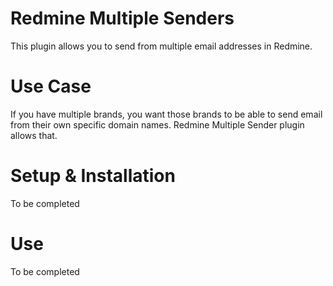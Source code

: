 # Redmine Multiple Senders
This plugin allows you to send from multiple email addresses in Redmine.
# Use Case
If you have multiple brands, you want those brands to be able to send email from their own specific domain names. Redmine Multiple Sender plugin allows that.
# Setup & Installation
To be completed
# Use
To be completed
